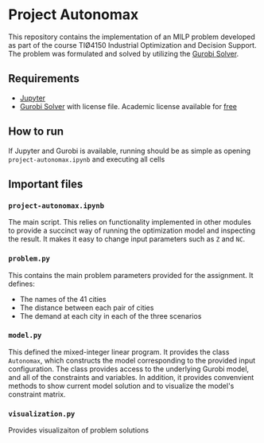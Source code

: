 # Project Autonomax
This repository contains the implementation of an MILP problem developed as part of the course TIØ4150 Industrial Optimization and Decision Support. The problem was formulated and solved by utilizing the [Gurobi Solver](https://www.gurobi.com).

## Requirements
- [Jupyter](https://jupyter.org)
- [Gurobi Solver](https://www.gurobi.com) with license file. Academic license available for [free](https://www.gurobi.com/academia/academic-program-and-licenses/)

## How to run
If Jupyter and Gurobi is available, running should be as simple as opening `project-autonomax.ipynb` and executing all cells

## Important files
### `project-autonomax.ipynb`
The main script. This relies on functionality implemented in other modules to provide a succinct way of running the optimization model and inspecting the result. It makes it easy to change input parameters such as `Z` and `NC`.

### `problem.py`
This contains the main problem parameters provided for the assignment. It defines:
- The names of the 41 cities
- The distance between each pair of cities
- The demand at each city in each of the three scenarios

### `model.py`
This defined the mixed-integer linear program. It provides the class `Autonomax`, which constructs the model corresponding to the provided input configuration. The class provides access to the underlying Gurobi model, and all of the constraints and variables. In addition, it provides convenvient methods to show current model solution and to visualize the model's constraint matrix.

### `visualization.py`
Provides visualizaiton of problem solutions

